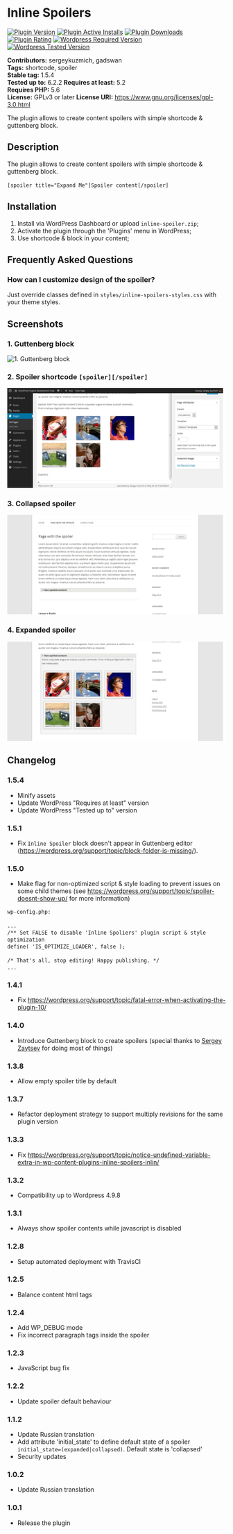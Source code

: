 # Inline Spoilers #

[![Plugin Version](https://img.shields.io/wordpress/plugin/v/inline-spoilers.svg)](https://wordpress.org/plugins/inline-spoilers/)
[![Plugin Active Installs](https://img.shields.io/wordpress/plugin/installs/inline-spoilers.svg)](https://wordpress.org/plugins/inline-spoilers/)
[![Plugin Downloads](https://img.shields.io/wordpress/plugin/dt/inline-spoilers.svg)](https://wordpress.org/plugins/inline-spoilers/)
[![Plugin Rating](https://img.shields.io/wordpress/plugin/r/inline-spoilers.svg)](https://wordpress.org/plugins/inline-spoilers/)
[![Wordpress Required Version](https://img.shields.io/wordpress/plugin/wp-version/inline-spoilers.svg?label=wordpress%20at%20least)](https://wordpress.org/plugins/inline-spoilers/)
[![Wordpress Tested Version](https://img.shields.io/wordpress/plugin/tested/inline-spoilers.svg)](https://wordpress.org/plugins/inline-spoilers/)

**Contributors:** sergeykuzmich, gadswan  
**Tags:** shortcode, spoiler  
**Stable tag:** 1.5.4  
**Tested up to:** 6.2.2
**Requires at least:** 5.2  
**Requires PHP:** 5.6  
**License:** GPLv3 or later
**License URI:** https://www.gnu.org/licenses/gpl-3.0.html  

The plugin allows to create content spoilers with simple shortcode & guttenberg block.

## Description ##

The plugin allows to create content spoilers with simple shortcode & guttenberg block.

`
[spoiler title="Expand Me"]Spoiler content[/spoiler]
`

## Installation ##

1. Install via WordPress Dashboard or upload `inline-spoiler.zip`;
2. Activate the plugin through the 'Plugins' menu in WordPress;
3. Use shortcode & block in your content;

## Frequently Asked Questions ##

### How can I customize design of the spoiler? ###
Just override classes defined in `styles/inline-spoilers-styles.css` with your theme styles.

## Screenshots ##

### 1. Guttenberg block ###
![1. Guttenberg block](assets/screenshot-1.gif)

### 2. Spoiler shortcode `[spoiler][/spoiler]` ###
![2. Spoiler shortcode `[spoiler][/spoiler]`](assets/screenshot-2.png)

### 3. Collapsed spoiler ###
![3. Collapsed spoiler](assets/screenshot-3.png)

### 4. Expanded spoiler ###
![4. Expanded spoiler](assets/screenshot-4.png)


## Changelog ##

### 1.5.4 ###
* Minify assets
* Update WordPress "Requires at least" version
* Update WordPress "Tested up to" version

### 1.5.1 ###
* Fix `Inline Spoiler` block doesn't appear in Guttenberg editor (https://wordpress.org/support/topic/block-folder-is-missing/).

### 1.5.0 ###
* Make flag for non-optimized script & style loading to prevent issues on some child themes (see https://wordpress.org/support/topic/spoiler-doesnt-show-up/ for more information)

```
wp-config.php:

...
/** Set FALSE to disable 'Inline Spoliers' plugin script & style optimization
define( 'IS_OPTIMIZE_LOADER', false );

/* That's all, stop editing! Happy publishing. */
...
```

### 1.4.1 ###
* Fix https://wordpress.org/support/topic/fatal-error-when-activating-the-plugin-10/

### 1.4.0 ###
* Introduce Guttenberg block to create spoilers (special thanks to [Sergey Zaytsev](https://www.linkedin.com/in/sergey-zaytsev-b50857b0/) for doing most of things)

### 1.3.8 ###
* Allow empty spoiler title by default

### 1.3.7 ###
* Refactor deployment strategy to support multiply revisions for the same plugin version

### 1.3.3 ###
* Fix https://wordpress.org/support/topic/notice-undefined-variable-extra-in-wp-content-plugins-inline-spoilers-inlin/

### 1.3.2 ###
* Compatibility up to Wordpress 4.9.8

### 1.3.1 ###
* Always show spoiler contents while javascript is disabled

### 1.2.8 ###
* Setup automated deployment with TravisCI

### 1.2.5 ###
* Balance content html tags

### 1.2.4 ###
* Add WP_DEBUG mode
* Fix incorrect paragraph tags inside the spoiler

### 1.2.3 ###
* JavaScript bug fix

### 1.2.2 ###
* Update spoiler default behaviour

### 1.1.2 ###
* Update Russian translation
* Add attribute 'initial_state' to define default state of a spoiler `initial_state=(expanded|collapsed)`. Default state is 'collapsed'
* Security updates

### 1.0.2 ###
* Update Russian translation

### 1.0.1 ###
* Release the plugin
